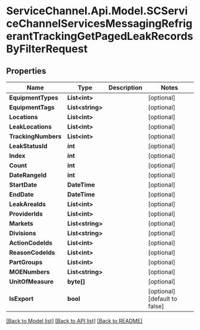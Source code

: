 # ServiceChannel.Api.Model.SCServiceChannelServicesMessagingRefrigerantTrackingGetPagedLeakRecordsByFilterRequest

## Properties

Name | Type | Description | Notes
------------ | ------------- | ------------- | -------------
**EquipmentTypes** | **List&lt;int&gt;** |  | [optional] 
**EquipmentTags** | **List&lt;string&gt;** |  | [optional] 
**Locations** | **List&lt;int&gt;** |  | [optional] 
**LeakLocations** | **List&lt;int&gt;** |  | [optional] 
**TrackingNumbers** | **List&lt;int&gt;** |  | [optional] 
**LeakStatusId** | **int** |  | [optional] 
**Index** | **int** |  | [optional] 
**Count** | **int** |  | [optional] 
**DateRangeId** | **int** |  | [optional] 
**StartDate** | **DateTime** |  | [optional] 
**EndDate** | **DateTime** |  | [optional] 
**LeakAreaIds** | **List&lt;int&gt;** |  | [optional] 
**ProviderIds** | **List&lt;int&gt;** |  | [optional] 
**Markets** | **List&lt;string&gt;** |  | [optional] 
**Divisions** | **List&lt;string&gt;** |  | [optional] 
**ActionCodeIds** | **List&lt;int&gt;** |  | [optional] 
**ReasonCodeIds** | **List&lt;int&gt;** |  | [optional] 
**PartGroups** | **List&lt;int&gt;** |  | [optional] 
**MOENumbers** | **List&lt;string&gt;** |  | [optional] 
**UnitOfMeasure** | **byte[]** |  | [optional] 
**IsExport** | **bool** |  | [optional] [default to false]

[[Back to Model list]](../README.md#documentation-for-models) [[Back to API list]](../README.md#documentation-for-api-endpoints) [[Back to README]](../README.md)

